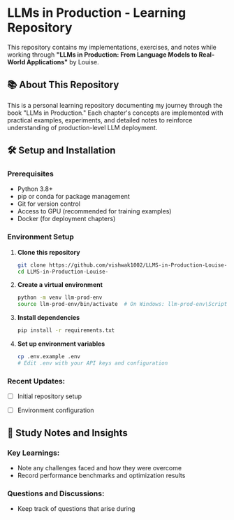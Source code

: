 # LLMs in Production - Learning Repository

This repository contains my implementations, exercises, and notes while working through **"LLMs in Production: From Language Models to Real-World Applications"** by Louise.

## 📚 About This Repository

This is a personal learning repository documenting my journey through the book "LLMs in Production." Each chapter's concepts are implemented with practical examples, experiments, and detailed notes to reinforce understanding of production-level LLM deployment.


## 🛠️ Setup and Installation

### Prerequisites
- Python 3.8+
- pip or conda for package management
- Git for version control
- Access to GPU (recommended for training examples)
- Docker (for deployment chapters)

### Environment Setup

1. **Clone this repository**
   ```bash
   git clone https://github.com/vishwak1002/LLMS-in-Production-Louise-.git
   cd LLMS-in-Production-Louise-
   ```

2. **Create a virtual environment**
   ```bash
   python -m venv llm-prod-env
   source llm-prod-env/bin/activate  # On Windows: llm-prod-env\Scripts\activate
   ```

3. **Install dependencies**
   ```bash
   pip install -r requirements.txt
   ```

4. **Set up environment variables**
   ```bash
   cp .env.example .env
   # Edit .env with your API keys and configuration
   ```

### Recent Updates:
- [ ] Initial repository setup
- [ ] Environment configuration


## 🤝 Study Notes and Insights

### Key Learnings:
- Note any challenges faced and how they were overcome
- Record performance benchmarks and optimization results

### Questions and Discussions:
- Keep track of questions that arise during
